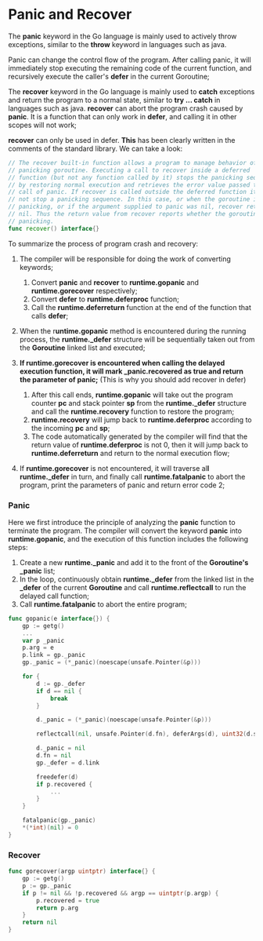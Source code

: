 # Panic and Recover

The **panic** keyword in the Go language is mainly used to actively throw exceptions, similar to the **throw** keyword in languages such as java. 

Panic can change the control flow of the program. After calling panic, it will immediately stop executing the remaining code of the current function, and recursively execute the caller's **defer** in the current Goroutine;

The **recover** keyword in the Go language is mainly used to **catch** exceptions and return the program to a normal state, similar to **try ... catch** in languages such as java. **recover** can abort the program crash caused by **panic**. It is a function that can only work in **defer**, and calling it in other scopes will not work;

**recover** can only be used in defer. **This** has been clearly written in the comments of the standard library. We can take a look:

```go
// The recover built-in function allows a program to manage behavior of a
// panicking goroutine. Executing a call to recover inside a deferred
// function (but not any function called by it) stops the panicking sequence
// by restoring normal execution and retrieves the error value passed to the
// call of panic. If recover is called outside the deferred function it will
// not stop a panicking sequence. In this case, or when the goroutine is not
// panicking, or if the argument supplied to panic was nil, recover returns
// nil. Thus the return value from recover reports whether the goroutine is
// panicking.
func recover() interface{}
```

To summarize the process of program crash and recovery:

1. The compiler will be responsible for doing the work of converting keywords;

   1. Convert **panic** and **recover** to **runtime.gopanic** and **runtime.gorecover** respectively;
   2. Convert **defer** to **runtime.deferproc** function;
   3. Call the **runtime.deferreturn** function at the end of the function that calls **defer**;

2. When the r**untime.gopanic** method is encountered during the running process, the **runtime._defer** structure will be sequentially taken out from the **Goroutine** linked list and executed;

3. **If runtime.gorecover is encountered when calling the delayed execution function, it will mark _panic.recovered as true and return the parameter of panic;**  (This is why you should add recover in defer)

   1. After this call ends, **runtime.gopanic** will take out the program counter **pc** and stack pointer **sp** from the **runtime._defer** structure and call the **runtime.recovery** function to restore the program;
   2. **runtime.recovery** will jump back to **runtime.deferproc** according to the incoming **pc** and **sp**;
   3. The code automatically generated by the compiler will find that the return value of **runtime.deferproc** is not 0, then it will jump back to **runtime.deferreturn** and return to the normal execution flow;

4. If **runtime.gorecover** is not encountered, it will traverse al**l runtime._defer** in turn, and finally call **runtime.fatalpanic** to abort the program, print the parameters of panic and return error code 2;

   

### Panic

Here we first introduce the principle of analyzing the **panic** function to terminate the program. The compiler will convert the keyword **panic** into **runtime.gopanic**, and the execution of this function includes the following steps:

1. Create a new **runtime._panic** and add it to the front of the **Goroutine's** **_panic** list;
2. In the loop, continuously obtain **runtime._defer** from the linked list in the **_defer** of the current **Goroutine** and call **runtime.reflectcall** to run the delayed call function;
3. Call **runtime.fatalpanic** to abort the entire program;



```go
func gopanic(e interface{}) {
	gp := getg()
	...
	var p _panic
	p.arg = e
	p.link = gp._panic
	gp._panic = (*_panic)(noescape(unsafe.Pointer(&p)))

	for {
		d := gp._defer
		if d == nil {
			break
		}

		d._panic = (*_panic)(noescape(unsafe.Pointer(&p)))

		reflectcall(nil, unsafe.Pointer(d.fn), deferArgs(d), uint32(d.siz), uint32(d.siz))

		d._panic = nil
		d.fn = nil
		gp._defer = d.link

		freedefer(d)
		if p.recovered {
			...
		}
	}

	fatalpanic(gp._panic)
	*(*int)(nil) = 0
}
```



### Recover

```go
func gorecover(argp uintptr) interface{} {
	gp := getg()
	p := gp._panic
	if p != nil && !p.recovered && argp == uintptr(p.argp) {
		p.recovered = true
		return p.arg
	}
	return nil
}
```

